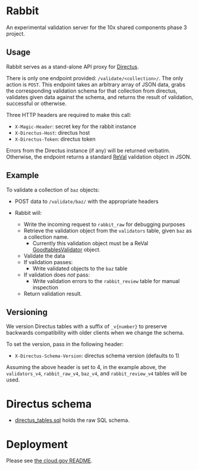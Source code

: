 # Rabbit

An experimental validation server for the 10x shared components phase 3 project.

## Usage

Rabbit serves as a stand-alone API proxy for [Directus](https://directus.io/).

There is only one endpoint provided: `/validate/<collection>/`. The only action is `POST`. This endpoint takes an arbitrary array of JSON data, grabs the corresponding validation schema for that collection from directus, validates given data against the schema, and returns the result of validation, successful or otherwise.

Three HTTP headers are required to make this call:

- `X-Magic-Header`: secret key for the rabbit instance
- `X-Directus-Host`: directus host
- `X-Directus-Token`: directus token

Errors from the Directus instance (if any) will be returned verbatim. Otherwise, the endpoint returns a standard [ReVal](https://github.com/18F/ReVAL) validation object in JSON.

## Example

To validate a collection of `baz` objects:

- POST data to `/validate/baz/` with the appropriate headers

- Rabbit will:
  - Write the incoming request to `rabbit_raw` for debugging purposes
  - Retrieve the validation object from the `validators` table, given `baz` as a collection name.
     - Currently this validation object must be a ReVal [GoodtablesValidator](https://specs.frictionlessdata.io/table-schema/#field-descriptors) object.
  - Validate the data
  - If validation passes:
    - Write validated objects to the `baz` table
  - If validation does _not_ pass:
    - Write validation errors to the `rabbit_review` table for manual inspection
  - Return validation result.

## Versioning

We version Directus tables with a suffix of `_v{number}` to preserve backwards compatibility with older clients when we change the schema.

To set the version, pass in the following header:

- `X-Directus-Schema-Version`: directus schema version (defaults to 1)

Assuming the above header is set to 4, in the example above, the `validators_v4`, `rabbit_raw_v4`, `baz_v4`, and `rabbit_review_v4` tables will be used.

# Directus schema

- [directus_tables.sql](./directus_tables.sql) holds the raw SQL schema.

# Deployment

Please see [the cloud.gov README](./cloud.gov/README).
